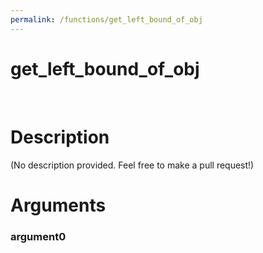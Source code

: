 ```yaml
---
permalink: /functions/get_left_bound_of_obj
---
```

# get_left_bound_of_obj  
&nbsp;  
# Description  
(No description provided. Feel free to make a pull request!) 
&nbsp;  
# Arguments
### argument0

&nbsp;    


